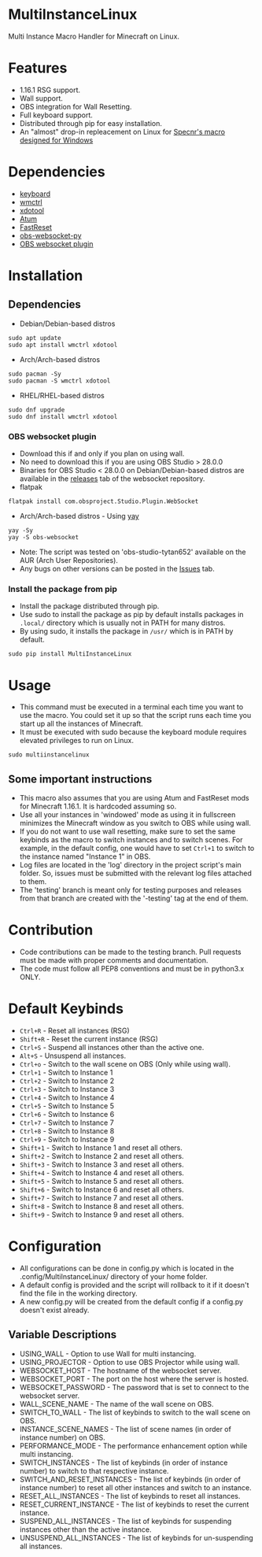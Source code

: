 # MultiInstanceLinux
Multi Instance Macro Handler for Minecraft on Linux.

# Features
- 1.16.1 RSG support.
- Wall support.
- OBS integration for Wall Resetting.
- Full keyboard support.
- Distributed through pip for easy installation.
- An "almost" drop-in repleacement on Linux for [Specnr's macro designed for Windows](https://github.com/Specnr/MultiResetWall)

# Dependencies
- [keyboard](https://github.com/boppreh/keyboard)
- [wmctrl](https://github.com/dancor/wmctrl)
- [xdotool](https://github.com/jordansissel/xdotool)
- [Atum](https://github.com/VoidXWalker/Atum)
- [FastReset](https://github.com/jan-leila/FastReset/tree/1.16.1-1.4.1)
- [obs-websocket-py](https://github.com/Elektordi/obs-websocket-py)
- [OBS websocket plugin](https://github.com/obsproject/obs-websocket)

# Installation
## Dependencies
- Debian/Debian-based distros
```
sudo apt update
sudo apt install wmctrl xdotool
```
- Arch/Arch-based distros
```
sudo pacman -Sy
sudo pacman -S wmctrl xdotool
```
- RHEL/RHEL-based distros
```
sudo dnf upgrade
sudo dnf install wmctrl xdotool
```

### OBS websocket plugin
- Download this if and only if you plan on using wall.
- No need to download this if you are using OBS Studio > 28.0.0
- Binaries for OBS Studio < 28.0.0 on Debian/Debian-based distros are available in the [releases](https://github.com/obsproject/obs-websocket/releases) tab of the websocket repository.
- flatpak
```
flatpak install com.obsproject.Studio.Plugin.WebSocket  
```
- Arch/Arch-based distros - Using [yay](https://github.com/Jguer/yay)
```
yay -Sy
yay -S obs-websocket
```
- Note: The script was tested on 'obs-studio-tytan652' available on the AUR (Arch User Repositories).
- Any bugs on other versions can be posted in the [Issues](https://github.com/sathya-pramodh/MultiInstanceLinux/issues) tab.

### Install the package from pip
- Install the package distributed through pip.
- Use sudo to install the package as pip by default installs packages in `.local/` directory which is usually not in PATH for many distros.
- By using sudo, it installs the package in `/usr/` which is in PATH by default.
```
sudo pip install MultiInstanceLinux
```

# Usage
- This command must be executed in a terminal each time you want to use the macro. You could set it up so that the script runs each time you start up all the instances of Minecraft.
- It must be executed with sudo because the keyboard module requires elevated privileges to run on Linux.
```
sudo multiinstancelinux
```

## Some important instructions
- This macro also assumes that you are using Atum and FastReset mods for Minecraft 1.16.1. It is hardcoded assuming so.
- Use all your instances in 'windowed' mode as using it in fullscreen minimizes the Minecraft window as you switch to OBS while using wall.
- If you do not want to use wall resetting, make sure to set the same keybinds as the macro to switch instances and to switch scenes. For example, in the default config, one would have to set `Ctrl+1` to switch to the instance named "Instance 1" in OBS.
- Log files are located in the 'log' directory in the project script's main folder. So, issues must be submitted with the relevant log files attached to them.
- The 'testing' branch is meant only for testing purposes and releases from that branch are created with the '-testing' tag at the end of them.

# Contribution
- Code contributions can be made to the testing branch. Pull requests must be made with proper comments and documentation.
- The code must follow all PEP8 conventions and must be in python3.x ONLY.

# Default Keybinds
- `Ctrl+R` - Reset all instances (RSG)
- `Shift+R` - Reset the current instance (RSG)
- `Ctrl+S` - Suspend all instances other than the active one.
- `Alt+S` - Unsuspend all instances.
- `Ctrl+o` - Switch to the wall scene on OBS (Only while using wall).
- `Ctrl+1` - Switch to Instance 1
- `Ctrl+2` - Switch to Instance 2
- `Ctrl+3` - Switch to Instance 3
- `Ctrl+4` - Switch to Instance 4
- `Ctrl+5` - Switch to Instance 5
- `Ctrl+6` - Switch to Instance 6
- `Ctrl+7` - Switch to Instance 7
- `Ctrl+8` - Switch to Instance 8
- `Ctrl+9` - Switch to Instance 9
- `Shift+1` - Switch to Instance 1 and reset all others.
- `Shift+2` - Switch to Instance 2 and reset all others.
- `Shift+3` - Switch to Instance 3 and reset all others.
- `Shift+4` - Switch to Instance 4 and reset all others.
- `Shift+5` - Switch to Instance 5 and reset all others.
- `Shift+6` - Switch to Instance 6 and reset all others.
- `Shift+7` - Switch to Instance 7 and reset all others.
- `Shift+8` - Switch to Instance 8 and reset all others.
- `Shift+9` - Switch to Instance 9 and reset all others.

# Configuration
- All configurations can be done in config.py which is located in the .config/MultiInstanceLinux/ directory of your home folder.
- A default config is provided and the script will rollback to it if it doesn't find the file in the working directory.
- A new config.py will be created from the default config if a config.py doesn't exist already.

## Variable Descriptions
- USING_WALL - Option to use Wall for multi instancing.
- USING_PROJECTOR - Option to use OBS Projector while using wall.
- WEBSOCKET_HOST - The hostname of the websocket server.
- WEBSOCKET_PORT - The port on the host where the server is hosted.
- WEBSOCKET_PASSWORD - The password that is set to connect to the websocket server.
- WALL_SCENE_NAME - The name of the wall scene on OBS.
- SWITCH_TO_WALL - The list of keybinds to switch to the wall scene on OBS.
- INSTANCE_SCENE_NAMES - The list of scene names (in order of instance number) on OBS.
- PERFORMANCE_MODE - The performance enhancement option while multi instancing.
- SWITCH_INSTANCES - The list of keybinds (in order of instance number) to switch to that respective instance.
- SWITCH_AND_RESET_INSTANCES - The list of keybinds (in order of instance number) to reset all other instances and switch to an instance.
- RESET_ALL_INSTANCES - The list of keybinds to reset all instances.
- RESET_CURRENT_INSTANCE - The list of keybinds to reset the current instance.
- SUSPEND_ALL_INSTANCES - The list of keybinds for suspending instances other than the active instance.
- UNSUSPEND_ALL_INSTANCES - The list of keybinds for un-suspending all instances.
